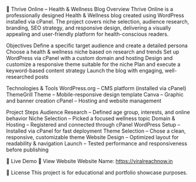 🌿 Thrive Online – Health & Wellness Blog
Overview
Thrive Online is a professionally designed Health & Wellness blog created using WordPress installed via cPanel.
The project covers niche selection, audience research, branding, SEO strategy, and responsive design, delivering a visually appealing and user-friendly platform for health-conscious readers.

Objectives
Define a specific target audience and create a detailed persona
Choose a health & wellness niche based on research and trends
Set up WordPress via cPanel with a custom domain and hosting
Design and customize a responsive theme suitable for the niche
Plan and execute a keyword-based content strategy
Launch the blog with engaging, well-researched posts

Technologies & Tools
WordPress.org – CMS platform (installed via cPanel)
ThemeGrill Theme – Mobile-responsive design template
Canva – Graphic and banner creation
cPanel – Hosting and website management

Project Steps
Audience Research – Defined age group, interests, and online behavior
Niche Selection – Picked a focused wellness topic
Domain & Hosting – Registered and connected through cPanel
WordPress Setup – Installed via cPanel for fast deployment
Theme Selection – Chose a clean, responsive, customizable theme
Website Design – Optimized layout for readability & navigation
Launch – Tested performance and responsiveness before publishing


🚀 Live Demo
🔗 View Website Website Name: https://viralreachnow.in 

📄 License
This project is for educational and portfolio showcase purposes.
